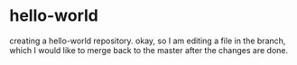 # hello-world
creating a hello-world repository.
okay, so I am editing a file in the branch, which I would like to merge back to the master after the changes are done.
